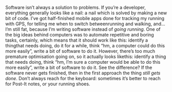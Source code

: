 

Software isn’t always a solution to problems. If you’re a developer, everything generally looks
like a nail: a nail which is solved by making a new bit of code. I’ve got half-finished mobile apps done
for tracking my running with GPS, for telling me when to switch betweenrunning and walking, and…
I’m still fat, because I’m writing software instead of *going running*. One of the big ideas
behind computers was to automate repetitive and boring tasks, certainly, which means that it should work like
this: identify a thingthat needs doing, do it for a while, think “hm, a computer could do this more
easily”, write a bit of software to do it. However, there’s too much premature optimisation going
on, so it actually looks likethis: identify a thing that needs doing, think “hm, I’m sure a
computer would be able to do this more easily”, write a bit of software to do it. See the difference? If
the software never gets finished, then in the first approach the thing *still gets done*. Don’t always
reach for the keyboard: sometimes it’s better to reach for Post-It notes, or your running shoes. 